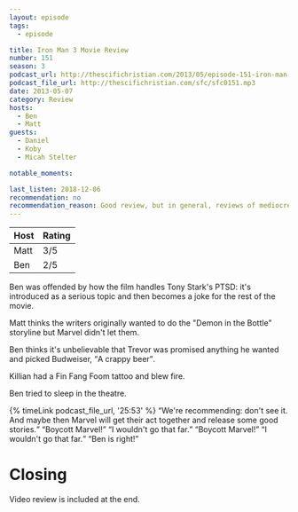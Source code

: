 ```yaml
---
layout: episode
tags:
  - episode

title: Iron Man 3 Movie Review
number: 151
season: 3
podcast_url: http://thescifichristian.com/2013/05/episode-151-iron-man-3-movie-review/
podcast_file_url: http://thescifichristian.com/sfc/sfc0151.mp3
date: 2013-05-07
category: Review
hosts:
  - Ben
  - Matt
guests:
  - Daniel
  - Koby
  - Micah Stelter

notable_moments:

last_listen: 2018-12-06
recommendation: no
recommendation_reason: Good review, but in general, reviews of mediocre movies aren't super interesting.
---
```

<table class="table is-striped rating">
  <thead>
    <tr>
      <th>Host</th>
      <th>Rating</th>
    </tr>
  </thead>
  <tbody>
    <tr>
      <td>Matt</td>
      <td>3/5</td>
    </tr>
    <tr>
      <td>Ben</td>
      <td>2/5</td>
    </tr>
  </tbody>
</table>

Ben was offended by how the film handles Tony Stark's PTSD: it's introduced as a serious topic and then becomes a joke for the rest of the movie. 

Matt thinks the writers originally wanted to do the "Demon in the Bottle" storyline but Marvel didn't let them.

Ben thinks it's unbelievable that Trevor was promised anything he wanted and picked Budweiser, <q class="ben inline">A crappy beer</q>.

Killian had a Fin Fang Foom tattoo and blew fire. 

Ben tried to sleep in the theatre.


<div class="quote">
  {% timeLink podcast_file_url, '25:53' %}
  <q class="matt">We're recommending: don't see it. And maybe then Marvel will get their act together and release some good stories.</q>
  <q class="ben">Boycott Marvel!</q>
  <q class="matt">I wouldn't go that far.</q>
  <q class="ben">Boycott Marvel!</q>
  <q class="matt">I wouldn't go that far.</q>
  <q class="ben">Ben is right!</q>
</div>


# Closing
Video review is included at the end.